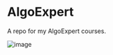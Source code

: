 # AlgoExpert
A repo for my AlgoExpert courses.

![image](https://github.com/Mustafahubs/AlgoExpert/assets/73376484/facff9c5-a60e-4e2f-a561-a32e98c801ad)

